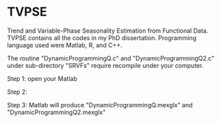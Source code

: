 # TVPSE
Trend and Variable-Phase Seasonality Estimation from Functional Data.
TVPSE contains all the codes in my PhD dissertation.
Programming language used were Matlab, R, and C++.

The routine "DynamicProgrammingQ.c" and "DynamicProgrammingQ2.c" under sub-directory "SRVFs"
require recompile under your computer.

Step 1: open your Matlab

Step 2: 

Step 3: Matlab will produce "DynamicProgrammingQ.mexglx" and "DynamicProgrammingQ2.mexglx"
